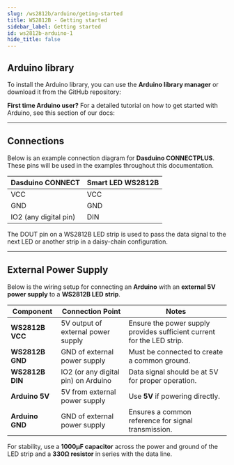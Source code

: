 ```yaml
---
slug: /ws2812b/arduino/geting-started
title: WS2812B - Getting started
sidebar_label: Getting started
id: ws2812b-arduino-1
hide_title: false
---
```


## Arduino library

To install the Arduino library, you can use the **Arduino library manager** or download it from the GitHub repository:
<QuickLink  
  title="Smart LEDs Arduino library"  
  description="Smart Leds Arduino library by Soldered"  
  url="https://github.com/SolderedElectronics/Soldered-WS2812-Smart-Leds-Arduino-Library/tree/main"  
/>  

<InfoBox>

**First time Arduino user?** For a detailed tutorial on how to get started with Arduino, see this section of our docs:

<QuickLink  
  title="Getting started with Arduino"  
  description="A full, comprehensive tutorial on how to fully set up and upload code for the first time on an Arduino board, from scratch!"  
  url="/documentation/arduino/quick-start-guide"  
/>  

</InfoBox>

---

## Connections

Below is an example connection diagram for **Dasduino CONNECTPLUS**. These pins will be used in the examples throughout this documentation.

| **Dasduino CONNECT**  | **Smart LED WS2812B** |
| --------------------- | --------------------- |
| VCC                   | VCC                   |
| GND                   | GND                   |
| IO2 (any digital pin) | DIN                   |

<CenteredImage src="/img/ws2812b/connections.png" alt="wow" width="700px"/>

<InfoBox>The DOUT pin on a WS2812B LED strip is used to pass the data signal to the next LED or another strip in a daisy-chain configuration.</InfoBox>

---

## External Power Supply  

Below is the wiring setup for connecting an **Arduino** with an **external 5V power supply** to a **WS2812B LED strip**.  

| **Component**   | **Connection Point**                | **Notes**                                                              |
| --------------- | ----------------------------------- | ---------------------------------------------------------------------- |
| **WS2812B VCC** | 5V output of external power supply  | Ensure the power supply provides sufficient current for the LED strip. |
| **WS2812B GND** | GND of external power supply        | Must be connected to create a common ground.                           |
| **WS2812B DIN** | IO2 (or any digital pin) on Arduino | Data signal should be at 5V for proper operation.                      |
| **Arduino 5V**  | 5V from external power supply       | Use **5V** if powering directly.                                       |
| **Arduino GND** | GND of external power supply        | Ensures a common reference for signal transmission.                    |

<InfoBox>For stability, use a **1000µF capacitor** across the power and ground of the LED strip and a **330Ω resistor** in series with the data line.</InfoBox>
